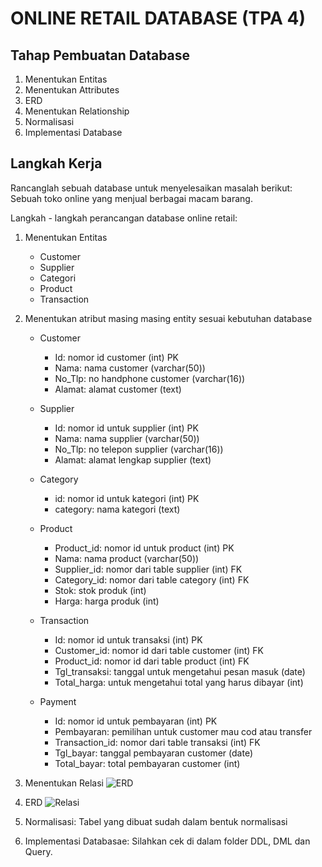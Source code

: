 # ONLINE RETAIL DATABASE (TPA 4)
## Tahap Pembuatan Database
1. Menentukan Entitas
2. Menentukan Attributes
3. ERD
4. Menentukan Relationship
5. Normalisasi
6. Implementasi Database

## Langkah Kerja
Rancanglah sebuah database untuk menyelesaikan masalah berikut:
Sebuah toko online yang menjual berbagai macam barang.

Langkah - langkah perancangan database online retail:
1. Menentukan Entitas 
    - Customer 
    - Supplier
    - Categori
    - Product
    - Transaction

2. Menentukan atribut masing masing entity sesuai kebutuhan database
    - Customer
        - Id: nomor id customer (int) PK
        - Nama: nama customer (varchar(50))
        - No_Tlp: no handphone customer (varchar(16))
        - Alamat: alamat customer (text)
  
    - Supplier 
        - Id: nomor id untuk supplier (int) PK
        - Nama: nama supplier (varchar(50))
        - No_Tlp: no telepon supplier (varchar(16))
        - Alamat: alamat lengkap supplier (text)
  
    - Category 
        - id: nomor id untuk kategori (int) PK
        - category: nama kategori (text)

    - Product 
        - Product_id: nomor id untuk product (int) PK
        - Nama: nama product (varchar(50))
        - Supplier_id: nomor dari table supplier (int) FK 
        - Category_id: nomor dari table category (int) FK
        - Stok: stok produk (int)
        - Harga: harga produk (int)

    - Transaction 
        - Id: nomor id untuk transaksi (int) PK
        - Customer_id: nomor id dari table customer (int) FK
        - Product_id: nomor id dari table product (int) FK
        - Tgl_transaksi: tanggal untuk mengetahui pesan masuk (date)
        - Total_harga: untuk mengetahui total yang harus dibayar (int)

    - Payment
        - Id: nomor id untuk pembayaran (int) PK
        - Pembayaran: pemilihan untuk customer mau cod atau transfer 
        - Transaction_id: nomor dari table transaksi (int) FK
        - Tgl_bayar: tanggal pembayaran customer (date)
        - Total_bayar: total pembayaran customer (int)

3. Menentukan Relasi 
![ERD](https://user-images.githubusercontent.com/110627263/201666797-a1d1b4d1-6521-4649-9f8f-44e36d7b7657.png)


4. ERD 
![Relasi](https://user-images.githubusercontent.com/110627263/201666869-d38d9d16-f041-4977-b0ec-c66847002beb.png)
5. Normalisasi: Tabel yang dibuat sudah dalam bentuk normalisasi
6. Implementasi Databasae: Silahkan cek di dalam folder DDL, DML dan Query.




